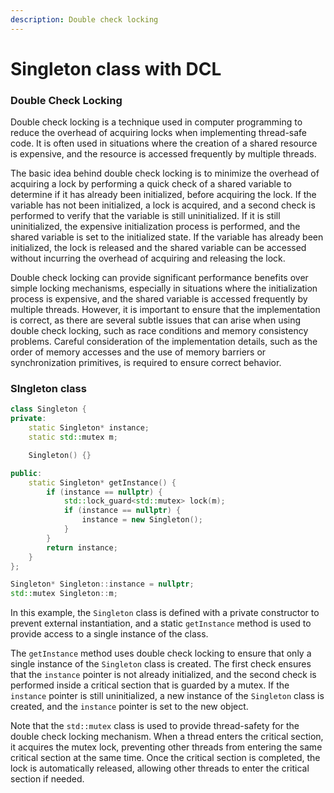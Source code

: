 ```yaml
---
description: Double check locking
---
```


# Singleton class with DCL

### Double Check Locking

Double check locking is a technique used in computer programming to reduce the overhead of acquiring locks when implementing thread-safe code. It is often used in situations where the creation of a shared resource is expensive, and the resource is accessed frequently by multiple threads.

The basic idea behind double check locking is to minimize the overhead of acquiring a lock by performing a quick check of a shared variable to determine if it has already been initialized, before acquiring the lock. If the variable has not been initialized, a lock is acquired, and a second check is performed to verify that the variable is still uninitialized. If it is still uninitialized, the expensive initialization process is performed, and the shared variable is set to the initialized state. If the variable has already been initialized, the lock is released and the shared variable can be accessed without incurring the overhead of acquiring and releasing the lock.

Double check locking can provide significant performance benefits over simple locking mechanisms, especially in situations where the initialization process is expensive, and the shared variable is accessed frequently by multiple threads. However, it is important to ensure that the implementation is correct, as there are several subtle issues that can arise when using double check locking, such as race conditions and memory consistency problems. Careful consideration of the implementation details, such as the order of memory accesses and the use of memory barriers or synchronization primitives, is required to ensure correct behavior.

### SIngleton class

```cpp
class Singleton {
private:
    static Singleton* instance;
    static std::mutex m;

    Singleton() {}

public:
    static Singleton* getInstance() {
        if (instance == nullptr) {
            std::lock_guard<std::mutex> lock(m);
            if (instance == nullptr) {
                instance = new Singleton();
            }
        }
        return instance;
    }
};

Singleton* Singleton::instance = nullptr;
std::mutex Singleton::m;

```

In this example, the `Singleton` class is defined with a private constructor to prevent external instantiation, and a static `getInstance` method is used to provide access to a single instance of the class.

The `getInstance` method uses double check locking to ensure that only a single instance of the `Singleton` class is created. The first check ensures that the `instance` pointer is not already initialized, and the second check is performed inside a critical section that is guarded by a mutex. If the `instance` pointer is still uninitialized, a new instance of the `Singleton` class is created, and the `instance` pointer is set to the new object.

Note that the `std::mutex` class is used to provide thread-safety for the double check locking mechanism. When a thread enters the critical section, it acquires the mutex lock, preventing other threads from entering the same critical section at the same time. Once the critical section is completed, the lock is automatically released, allowing other threads to enter the critical section if needed.

